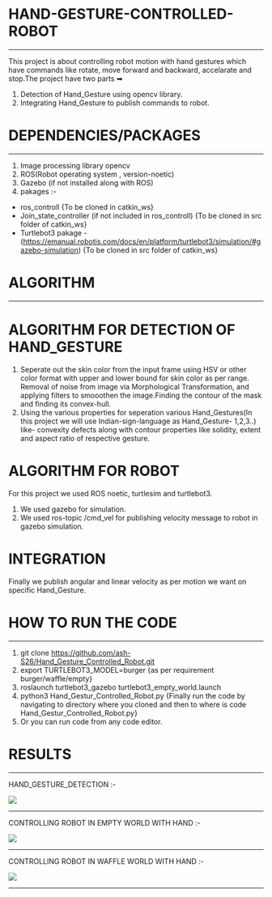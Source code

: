 # HAND-GESTURE-CONTROLLED-ROBOT
________________________________
This project is about controlling robot motion with hand gestures which have commands like rotate, move forward and backward, accelarate and stop.The project have two parts ➡
 1) Detection of Hand_Gesture using opencv library.
 2) Integrating Hand_Gesture to publish commands to robot.

# DEPENDENCIES/PACKAGES
________________________
 1) Image processing library opencv 
 2) ROS(Robot operating system , version-noetic)
 3) Gazebo (if not installed along with ROS)
 4) pakages :-
   - ros_controll {To be cloned in catkin_ws}
   - Join_state_controller (if not included in ros_controll) {To be cloned in src folder of catkin_ws}
   - Turtlebot3 pakage - (https://emanual.robotis.com/docs/en/platform/turtlebot3/simulation/#gazebo-simulation) {To be cloned in src folder of catkin_ws}
         


# ALGORITHM
____________

 # ALGORITHM FOR DETECTION OF HAND_GESTURE
   1) Seperate out the skin color from the input frame using HSV or other color format with upper and lower bound for skin color as per range. Removal of noise from image via Morphological Transformation, and applying filters to smooothen the image.Finding the contour of the mask and finding its convex-hull.
   2) Using the various properties for seperation various Hand_Gestures(In this project we will use Indian-sign-language as Hand_Gesture- 1,2,3..) like- convexity defects along with contour properties like solidity, extent and aspect ratio of respective gesture.

 # ALGORITHM FOR ROBOT
   For this project we used ROS noetic, turtlesim and turtlebot3.
   1) We used gazebo for simulation.
   2) We used ros-topic /cmd_vel for publishing velocity message to robot in gazebo simulation.
 
 # INTEGRATION
   Finally we publish angular and linear velocity as per motion we want on specific Hand_Gesture.
   
# HOW TO RUN THE CODE 
________________________
  1) git clone https://github.com/ash-S26/Hand_Gesture_Controlled_Robot.git
  2) export TURTLEBOT3_MODEL=burger  {as per requirement burger/waffle/empty}
  3) roslaunch turtlebot3_gazebo turtlebot3_empty_world.launch
  4) python3 Hand_Gestur_Controlled_Robot.py {Finally run the code by navigating to directory where you cloned and then to where is code Hand_Gestur_Controlled_Robot.py}
  5) Or you can run code from any code editor.
  
# RESULTS 
______________________________________
  HAND_GESTURE_DETECTION :-
  
  ![](https://github.com/ash-S26/Hand_Gesture_Controlled_Robot/blob/main/Results/hand_detection.gif)
  
  _________________________________
  
  CONTROLLING ROBOT IN EMPTY WORLD WITH HAND :-
  
  ![](https://github.com/ash-S26/Hand_Gesture_Controlled_Robot/blob/main/Results/hand_gesture_control_robot_empty_world.gif)
  
  _________________________________
  
  CONTROLLING ROBOT IN WAFFLE WORLD WITH HAND :-
  
  ![](https://github.com/ash-S26/Hand_Gesture_Controlled_Robot/blob/main/Results/hand_gesture_control_robot_waffle_world.gif)
  
  ________________________________________
  
